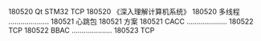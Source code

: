180520  Qt STM32 TCP
180520  《深入理解计算机系统》
180520  多线程
....................
180521  心跳包
180521  方案
180521  CACC
....................
180522  TCP
180522  BBAC
....................
180523  TCP
